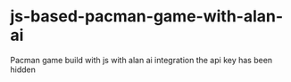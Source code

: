 # js-based-pacman-game-with-alan-ai
Pacman game build with js with alan ai integration the api key has been hidden
